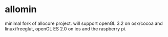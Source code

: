 allomin
=======

minimal fork of allocore project. will support openGL 3.2 on osx/cocoa and linux/freeglut, openGL ES 2.0 on ios and the raspberry pi.
